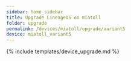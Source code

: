 ```yaml
---
sidebar: home_sidebar
title: Upgrade LineageOS on miatoll
folder: upgrade
permalink: /devices/miatoll/upgrade/variant5
device: miatoll_variant5
---
```

{% include templates/device_upgrade.md %}
